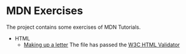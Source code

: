 # MDN Exercises
The project contains some exercises of MDN Tutorials.

- HTML
  - [Making up a letter](https://developer.mozilla.org/zh-CN/docs/Learn/HTML/Introduction_to_HTML/Marking_up_a_letter)
    The file has passed the [W3C HTML Validator](https://validator.w3.org/)

